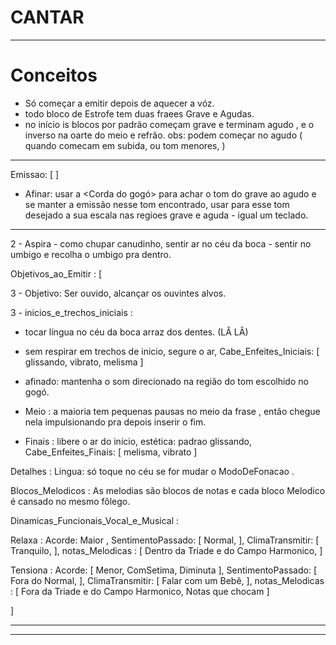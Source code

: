 # CANTAR

---
# Conceitos

- Só começar a emitir depois de aquecer a vóz.
- todo bloco de Estrofe tem duas fraees Grave e Agudas.
- no início is blocos por padrão começam grave e terminam agudo , e o inverso na oarte do meio e refrão. obs: podem começar no agudo ( quando comecam em subida, ou tom menores, )


---


Emissao: [    ]




- Afinar: usar a <Corda do gogó> para achar o tom do grave ao agudo e se manter a emissão nesse tom encontrado, usar para esse tom desejado a sua escala nas regioes grave e aguda - igual um teclado.


---

2 - Aspira - como chupar canudinho, sentir ar no céu da boca - sentir no umbigo e recolha o umbigo pra dentro.


Objetivos_ao_Emitir : [

3 - Objetivo: Ser ouvido, alcançar os ouvintes alvos.


3 - inicios_e_trechos_iniciais : 
- tocar língua no céu da boca arraz dos dentes. (LÂ LÂ)

- sem respirar em trechos de inicio, segure o ar, Cabe_Enfeites_Iniciais: [ glissando, vibrato, melisma   ] 

- afinado: mantenha o som direcionado na região do tom escolhido no gogó.

- Meio : a maioria tem pequenas pausas no meio da frase , então chegue nela impulsionando pra depois inserir o fim.

- Finais : libere o ar do início, estética: padrao glissando, Cabe_Enfeites_Finais: [ melisma, vibrato   ] 

Detalhes :
Lingua: só toque no céu se for mudar o ModoDeFonacao .

Blocos_Melodicos : As melodias são blocos de notas e cada bloco Melodico é cansado no mesmo fôlego.


Dinamicas_Funcionais_Vocal_e_Musical :

  Relaxa :
    Acorde: Maior ,
    SentimentoPassado: [ Normal, ],
    ClimaTransmitir: [ Tranquilo, ],
    notas_Melodicas : [ Dentro da Triade e do Campo Harmonico, ]

  Tensiona :
    Acorde: [ Menor, ComSetima, Diminuta ],
    SentimentoPassado: [ Fora do Normal, ],
    ClimaTransmitir: [ Falar com um Bebê, ],
    notas_Melodicas : [ Fora da Triade e do Campo Harmonico, Notas que chocam ]

]

---


---

